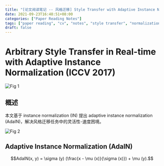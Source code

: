 ```yaml
---
title: "[论文阅读笔记 -- 风格迁移] Style Transfer with Adaptive Instance Normalization (ICCV 2017)"
date: 2021-09-23T16:48:51+08:00
categories: ["Paper Reading Notes"]
tags: ["paper reading", "cv", "notes", "style transfer", "normalization"]
draft: false
---
```


# Arbitrary Style Transfer in Real-time with Adaptive Instance Normalization (ICCV 2017)

![Fig 1](/images/2021/PRN100/1.png)

## 概述

本文基于 instance normalization (IN) 提出 adaptive instance normalization (AdaIN)，解决风格迁移任务中的灵活性-速度困境。  

![Fig 2](/images/2021/PRN100/2.png)

## Adaptive Instance Normalization (AdaIN)

$$AdaIN(x, y) = \sigma (y) (\frac{x - \mu (x)}{\sigma (x)}) + \mu (y).$$
